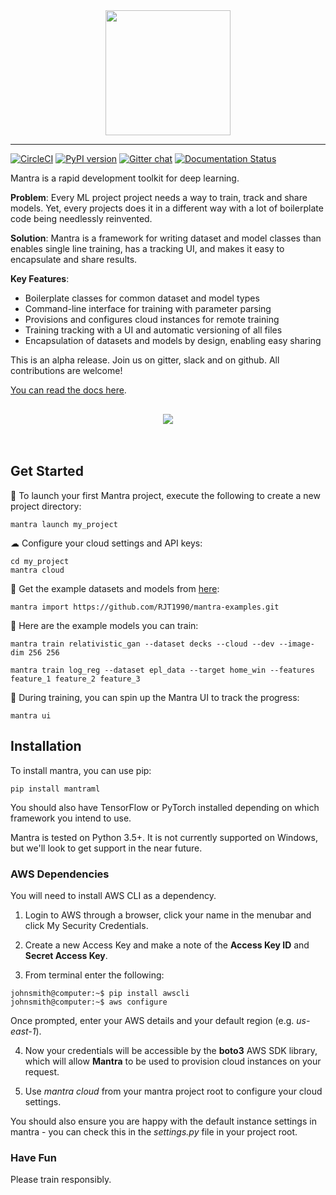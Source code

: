 <div align="center">
    <img width="200" src="docs/source/logo.png">    
</div>

-----------------------------------------

[![CircleCI](https://circleci.com/gh/RJT1990/mantra.svg?style=shield&circle-token=ef9ddee091dd77395273f8d59f6b6b5b091212c7)](https://circleci.com/gh/RJT1990/mantra)
[![PyPI version](https://badge.fury.io/py/mantraml.svg)](https://badge.fury.io/py/mantraml)
[![Gitter chat](https://badges.gitter.im/gitterHQ/gitter.png)](https://gitter.im/mantraml/Lobby)
[![Documentation Status](https://readthedocs.org/projects/mantra/badge/?version=latest)](http://mantra.readthedocs.io/en/latest/?badge=latest)


Mantra is a rapid development toolkit for deep learning. 

**Problem**: Every ML project project needs a way to train, track and share models. Yet, every projects does it in a different way with a lot of boilerplate code being needlessly reinvented. 

**Solution**: Mantra is a framework for writing dataset and model classes than enables single line training, has a tracking UI, and makes it easy to encapsulate and share results. 

**Key Features**:

- Boilerplate classes for common dataset and model types
- Command-line interface for training with parameter parsing
- Provisions and configures cloud instances for remote training
- Training tracking with a UI and automatic versioning of all files
- Encapsulation of datasets and models by design, enabling easy sharing 

This is an alpha release. Join us on gitter, slack and on github. All contributions are welcome! 

[You can read the docs here](http://mantra.readthedocs.io/en/latest/).

<div align="center" style="margin-top:30px;">
<img src="docs/source/demo.gif">
</div>
<br><br>

## Get Started 

🚀 To launch your first Mantra project, execute the following to create a new project directory:

```console
mantra launch my_project 
```
☁ Configure your cloud settings and API keys:

```console
cd my_project 
mantra cloud 
```
💾 Get the example datasets and models from [here](https://github.com/RJT1990/mantra-examples):
 
```console
mantra import https://github.com/RJT1990/mantra-examples.git
``` 

🤖 Here are the example models you can train:

```console
mantra train relativistic_gan --dataset decks --cloud --dev --image-dim 256 256
```

```console
mantra train log_reg --dataset epl_data --target home_win --features feature_1 feature_2 feature_3 
```

🚂 During training, you can spin up the Mantra UI to track the progress:

```console
mantra ui
```

## Installation

To install mantra, you can use pip:

```
pip install mantraml
```
You should also have TensorFlow or PyTorch installed depending on which framework you intend to use.

Mantra is tested on Python 3.5+. It is not currently supported on Windows, but we'll look to get support in the near future.

### AWS Dependencies

You will need to install AWS CLI as a dependency. 

1. Login to AWS through a browser, click your name in the menubar and click My Security Credentials.

2. Create a new Access Key and make a note of the **Access Key ID** and **Secret Access Key**.

3. From terminal enter the following:

```console
johnsmith@computer:~$ pip install awscli
johnsmith@computer:~$ aws configure
```

Once prompted, enter your AWS details and your default region (e.g. *us-east-1*).

4. Now your credentials will be accessible by the **boto3** AWS SDK library, which will allow **Mantra** to be used to 
provision cloud instances on your request.

5. Use *mantra cloud* from your mantra project root to configure your cloud settings.

You should also ensure you are happy with the default instance settings in mantra - you can check this in the *settings.py* file in your project root. 

### Have Fun

Please train responsibly.
